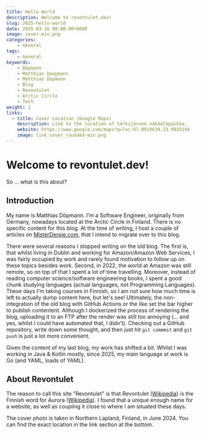 ```yaml
---
title: Hello World
description: Welcome to revontulet.dev!
slug: 2025-hello-world
date: 2025-03-16 00:00:00+0000
image: cover-min.png
categories:
    - General
tags:
    - General
keywords:
    - Döpmann
    - Matthias Doepmann
    - Matthias Döpmann
    - Blog
    - Revontulet
    - Arctic Circle
    - Tech
weight: 1
links:
  - title: Cover Location (Google Maps)
    description: Link to the location of Särkijärven näköalapaikka.
    website: https://www.google.com/maps?q=loc:67.8919639,23.9835194
    image: link_cover_rounded-min.png
---
```


# Welcome to revontulet.dev!

So ... what is this about?

## Introduction

My name is Matthias Döpmann.
I'm a Software Engineer, originally from Germany, nowadays located at the Arctic Circle in Finland.
There is no specific content for this blog.
At the time of writing, I host a couple of articles on [MisterDerpie.com](https://misterderpie.com/), that I intend to migrate over to this blog.

There were several reasons I stopped writing on the old blog.
The first is, that whilst living in Dublin and working for Amazon/Amazon Web Services, I was fairly occupied by work and rarely found motivation to follow up on these topics besides work.
Second, in 2022, the world at Amazon was still remote, so on top of that I spent a lot of time travelling.
Moreover, instead of reading computer science/software engineering books, I spent a good chunk studying languages (actual languages, not Programming Languages).
These days I'm taking courses in Finnish, so I am not sure how much time is left to actually dump content here, but let's see!
Ultimately, the non-integration of the old blog with GitHub Actions or the like set the bar higher to publish contentent.
Although I dockerized the process of rendering the blog, uploading it to an FTP after the render was still too annoying (... and yes, whilst I could have automated that, I didn't).
Checking out a GitHub repository, write down some thought, and then just hit `git commmit` and `git push` is just a lot more convenient.

Given the content of my last blog, my work has shifted a bit. Whilst I was working in Java & Kotlin mostly, since 2025, my main language at work is Go (and YAML, loads of YAML).

## About Revontulet

The reason to call this site "Revontulet" is that 
Revontulet ([Wikipedia](https://fi.wikipedia.org/wiki/Revontulet)) is the Finnish word for Aurora ([Wikipedia](https://en.wikipedia.org/wiki/Aurora)).
I found that a unique enough name for a website, as well as coupling it close to where I am situated these days.

The cover photo is taken in Northern Lapland, Finland, in June 2024.
You can find the exact location in the link section at the bottom.
